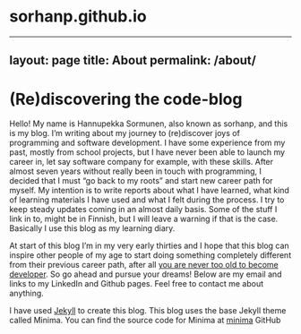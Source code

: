 # sorhanp.github.io
---
layout: page
title: About
permalink: /about/
---
[jekyll]: https://jekyllrb.com/
[minima]: https://github.com/jekyll/minima
[toolate]: https://medium.com/startup-grind/i-am-enter-your-age-here-is-that-too-late-to-become-a-developer-58e926799af4

# (Re)discovering the code-blog
Hello! My name is Hannupekka Sormunen, also known as sorhanp, and this is my blog. I’m writing about my journey to (re)discover joys of programming and software development. I have some experience from my past, mostly from school projects, but I have never been able to launch my career in, let say software company for example, with these skills. After almost seven years without really been in touch with programming, I decided that I must “go back to my roots” and start new career path for myself. My intention is to write reports about what I have learned, what kind of learning materials I have used and what I felt during the process. I try to keep steady updates coming in an almost daily basis. Some of the stuff I link in to, might be in Finnish, but I will leave a warning if that is the case. Basically I use this blog as my learning diary.

At start of this blog I’m in my very early thirties and I hope that this blog can inspire other people of my age to start doing something completely different from their previous career path, after all [you are never too old to become developer][toolate]. So go ahead and pursue your dreams!  Below are my email and links to my LinkedIn and Github pages. Feel free to contact me about anything.

I have used [Jekyll][jekyll] to create this blog. This blog uses the base Jekyll theme called Minima. You can find the source code for Minima at [minima] GitHub
